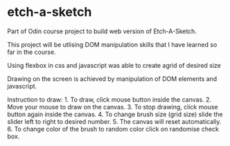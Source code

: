 # etch-a-sketch
Part of Odin course project to build web version of Etch-A-Sketch.

This project will be utlising DOM manipulation skills that I have learned
so far in the course. 

Using flexbox in css and javascript was able to create agrid of desired size

Drawing on the screen is achieved by manipulation of DOM elements and javascript.

Instruction to draw:
    1. To draw, click mouse button inside the canvas.
    2. Move your mouse to draw on the canvas.
    3. To stop drawing, click mouse button again inside the canvas. 
    4. To change brush size (grid size) slide the slider left to right to desired number.
    5. The canvas will reset automatically. 
    6. To change color of the brush to random color click on randomise
       check box. 

    

